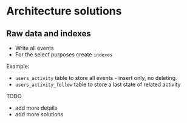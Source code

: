 # Architecture solutions

## Raw data and indexes

* Write all events
* For the select purposes create `indexes`

Example:
* `users_activity` table to store all events - insert only, no deleting.
* `users_activity_follow` table to store a last state of related activity

TODO 
- add more details
- add more solutions
